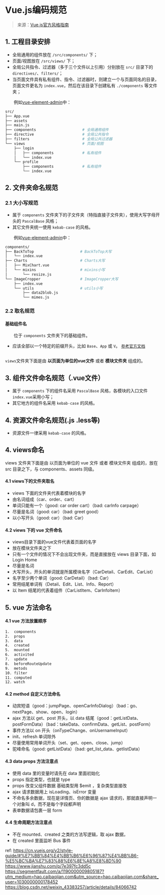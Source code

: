# Vue.js编码规范
> 来源：[Vue.js官方风格指南](https://cn.vuejs.org/v2/style-guide/)

## 1. 工程目录安排
* 全局通用的组件放在 `/src/components/` 下；
* 页面/视图放在 `/src/views/` 下；
* 全局公共指令、过滤器（多于三个文件以上引用）分别放在 `src/` 目录下的 `directives/`、`filters/`；
* 当页面文件具有私有组件、指令、过滤器时，则建立一个与页面同名的目录，页面文件更名为 `index.vue`，然后在该目录下创建私有 `./components` 等文件夹；

　　例如[vue-element-admin](https://github.com/PanJiaChen/vue-element-admin/tree/master/src)中：
```bash
src/
├── App.vue
├── assets
├── main.js
├── components                     # 全局通用组件
├── directive                      # 全局公共指令
├── filters                        # 全局公共过滤器
└── views                          # 页面/视图
    ├── login
    │   ├── components             # 私有组件
    │   └── index.vue
    └── profile
        ├── components             # 私有组件
        └── index.vue
```

## 2. 文件夹命名规范
### 2.1 大小写规范
* 属于 `components` 文件夹下的子文件夹（特指直接子文件夹），使用大写字母开头的 `PascalBase` 风格；
* 其它文件夹统一使用 `kebab-case` 的风格。

　　例如[vue-element-admin](https://github.com/PanJiaChen/vue-element-admin/tree/master/src/components/ImageCropper)中：
```bash
components/
├── BackToTop                     # BackToTop大写
│   └── index.vue
├── Charts                        # Charts大写
│   ├── MixChart.vue
│   └── mixins                    # mixins小写
│       └── resize.js
└── ImageCropper                  # ImageCropper大写
    ├── index.vue
    └── utils                     # utils小写
        ├── data2blob.js
        └── mimes.js
```
### 2.2 取名规范
#### 基础组件名
　　位于 `components` 文件夹下的基础组件。
* 应该全部以一个特定的前缀开头，比如 `Base`、`App` 或 `V`。 <font size=2>[参考官方文档](https://cn.vuejs.org/v2/style-guide/#%E5%9F%BA%E7%A1%80%E7%BB%84%E4%BB%B6%E5%90%8D-%E5%BC%BA%E7%83%88%E6%8E%A8%E8%8D%90)</font>
```bash

```


`views`文件夹下面是由 **以页面为单位的vue文件** 或者 **模块文件夹** 组成的。



## 3. 组件文件命名规范（.vue文件）
* 属于 `components` 下的组件名采用 `PascalBase` 风格，各模块的入口文件`index.vue`采用小写；
* 其它地方的组件名采用 `kebab-case` 的风格。

## 4. 资源文件命名规范(.js .less等)
* 资源文件一律采用 `kebab-case` 的风格。


## 4. views命名
views 文件夹下面是由 以页面为单位的 vue 文件 或者 模块文件夹 组成的，放在 src 目录之下，与 components、assets 同级。
#### 4.1 views下的文件夹取名
* views 下面的文件夹代表着模块的名字
* 由名词组成（car、order、cart）
* 单词只能有一个（good: car order cart）（bad: carInfo carpage）
* 尽量是名词（good: car）（bad: greet good）
* 以小写开头（good: car）（bad: Car）
#### 4.2 views 下的 vue 文件命名
* views目录下面的vue文件代表着页面的名字
* 放在模块文件夹之下
* 只有一个文件的情况下不会出现文件夹，而是直接放在 views 目录下面，如 Login Home
* 尽量是名词
* 大写开头，开头的单词就是所属模块名字（CarDetail、CarEdit、CarList）
* 名字至少两个单词（good: CarDetail）（bad: Car）
* 常用结尾单词有（Detail、Edit、List、Info、Report）
* 以 Item 结尾的代表着组件（CarListItem、CarInfoItem）


## 5. vue 方法命名
#### 4.1 vue 方法放置顺序
```bash
1.  components
2.  props
3.  data
4.  created
5.  mounted
6.  activited
7.  update
8.  beforeRouteUpdate
9.  metods
10. filter
11. computed
12. watch
```
#### 4.2 method 自定义方法命名
* 动宾短语（good：jumpPage、openCarInfoDialog）（bad：go、nextPage、show、open、login）
* ajax 方法以 get、post 开头，以 data 结尾（good：getListData、postFormData）（bad：takeData、confirmData、getList、postForm）
* 事件方法以 on 开头（onTypeChange、onUsernameInput）
* init、refresh 单词除外
* 尽量使用常用单词开头（set、get、open、close、jump）
* 驼峰命名（good: getListData）（bad: get_list_data、getlistData）
#### 4.3 data props 方法注意点
* 使用 data 里的变量时请先在 data 里面初始化
* props 指定类型，也就是 type
* props 改变父组件数据 基础类型用 $emit ，复杂类型直接改
* ajax 请求数据用上 isLoading、isError 变量
* 不命名多余数据，现在是详情页、你的数据是 ajax 请求的，那就直接声明一个对象叫 d，而不是每个字段都声明
* 表单数据请包裹一层 form
#### 4.4 生命周期方法注意点
* 不在 mounted、created 之类的方法写逻辑，取 ajax 数据，
* 在 created 里面监听 Bus 事件




ref:
https://cn.vuejs.org/v2/style-guide/#%E7%BB%84%E4%BB%B6%E6%96%87%E4%BB%B6-%E5%BC%BA%E7%83%88%E6%8E%A8%E8%8D%90
https://www.jianshu.com/p/7e397fc3dd5c
https://segmentfault.com/a/1190000009805187?utm_medium=hao.caibaojian.com&utm_source=hao.caibaojian.com&share_user=1030000000178452
https://blog.csdn.net/weixin_43383257/article/details/84066742
